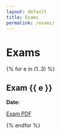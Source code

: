 ```yaml
---
layout: default
title: Exams
permalink: /exams/
---
```


# Exams

{% for e in (1..3) %}
<div class="panel exam-panel">
  <h2>Exam {{ e }}</h2>
  <p><strong>Date:</strong> <!-- YYYY-MM-DD --></p>
  <p><a href="#">Exam PDF</a></p>
</div>
{% endfor %}
